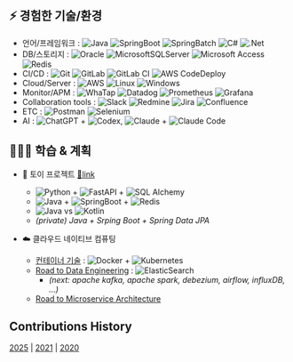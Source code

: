 ## ⚡️ 경험한 기술/환경

- 언어/프레임워크 : ![Java](https://img.shields.io/badge/JAVA-%23ED8B00.svg?style=flat&logo=openjdk&logoColor=white)
![SpringBoot](https://img.shields.io/badge/Spring%20Boot-%236DB33F.svg?style=flat&logo=spring&logoColor=white) 
![SpringBatch](https://img.shields.io/badge/Spring%20Batch-%236DB33F.svg?style=flat&logo=spring&logoColor=white) 
![C#](https://img.shields.io/badge/C%23-%23239120.svg?style=flat&logo=csharp&logoColor=white) 
![.Net](https://img.shields.io/badge/.NET-5C2D91?style=flat&logo=.net&logoColor=white) 
- DB/스토리지 : ![Oracle](https://img.shields.io/badge/Oracle-F80000?style=flat&logo=oracle&logoColor=white) 
![MicrosoftSQLServer](https://img.shields.io/badge/Microsoft%20SQL%20Server-CC2927?style=flat&logo=microsoft%20sql%20server&logoColor=white) 
![Microsoft Access](https://img.shields.io/badge/Microsoft_Access-A4373A?style=flat&logo=microsoft-access&logoColor=white)
![Redis](https://img.shields.io/badge/redis-%23DD0031.svg?style=flat&logo=redis&logoColor=white)
- CI/CD : ![Git](https://img.shields.io/badge/GIT-%23F05033.svg?style=flat&logo=git&logoColor=white) 
![GitLab](https://img.shields.io/badge/GitLab-%23181717.svg?style=flat&logo=gitlab&logoColor=white)
![GitLab CI](https://img.shields.io/badge/GitLab%20CI-%23FF6701.svg?style=flat&logoColor=white)
![AWS CodeDeploy](https://img.shields.io/badge/AWS%20code%20deploy-%23FF9900.svg?style=flat&logoColor=white) 
- Cloud/Server : ![AWS](https://img.shields.io/badge/AWS-%23FF9900.svg?style=flat&logo=amazon-aws&logoColor=white)
![Linux](https://img.shields.io/badge/Linux-FCC624?style=flat&logo=linux&logoColor=black)
![Windows](https://img.shields.io/badge/Windows-0078D6?style=flat&logo=windows&logoColor=white)
- Monitor/APM : ![WhaTap](https://img.shields.io/badge/WhaTap-%235835CC.svg?style=flat&logoColor=white)
![Datadog](https://img.shields.io/badge/Datadog-%23632CA6.svg?style=flat&logo=datadog&logoColor=white)
![Prometheus](https://img.shields.io/badge/Prometheus-E6522C?style=flat&logo=Prometheus&logoColor=white)
![Grafana](https://img.shields.io/badge/Grafana-%23F46800.svg?style=flat&logo=grafana&logoColor=white)
- Collaboration tools : ![Slack](https://img.shields.io/badge/Slack-4A154B?style=flat&logo=slack&logoColor=white) 
![Redmine](https://img.shields.io/badge/Redmine-F37440?style=flat&logoColor=white) 
![Jira](https://img.shields.io/badge/Jira-%230A0FFF.svg?style=flat&logo=jira&logoColor=white)
![Confluence](https://img.shields.io/badge/confluence-%23172BF4.svg?style=flat&logo=confluence&logoColor=white)
- ETC : ![Postman](https://img.shields.io/badge/Postman-FF6C37?style=flat&logo=postman&logoColor=white)
![Selenium](https://img.shields.io/badge/-Selenium-%43B02A?style=flat&logo=selenium&logoColor=white)
- AI : ![ChatGPT](https://img.shields.io/badge/chatGPT-74aa9c?style=flat&logo=openai&logoColor=white) + ![Codex](https://img.shields.io/badge/Codex-%23161616.svg?style=flat&logo=openai&logoColor=white), 
![Claude](https://img.shields.io/badge/Claude-F37440?style=flat&logoColor=white) + ![Claude Code](https://img.shields.io/badge/Claude%20Code-%23FF6701.svg?style=flat&logoColor=white)

  
## 👨🏻‍💻 학습 & 계획
- 💫 토이 프로젝트 [🔗link](https://github.com/eljay0921/toy-projects) 
  - ![Python](https://img.shields.io/badge/Python-3670A0?style=flat&logo=python&logoColor=ffdd54) + ![FastAPI](https://img.shields.io/badge/FastAPI-005571?style=flat=fastapi) + ![SQL Alchemy](https://img.shields.io/badge/SQL%20Alchemy-%235835CC.svg?style=flat&logoColor=white)
  - ![Java](https://img.shields.io/badge/JAVA-%23ED8B00.svg?style=flat&logo=openjdk&logoColor=white) + ![SpringBoot](https://img.shields.io/badge/Spring%20Boot-%236DB33F.svg?style=flat&logo=spring&logoColor=white) + ![Redis](https://img.shields.io/badge/redis-%23DD0031.svg?style=flat&logo=redis&logoColor=white)
  - ![Java](https://img.shields.io/badge/JAVA-%23ED8B00.svg?style=flat&logo=openjdk&logoColor=white) vs ![Kotlin](https://img.shields.io/badge/kotlin-%237F52FF.svg?style=flat&logo=kotlin&logoColor=white)
  - _(private) Java + Srping Boot + Spring Data JPA_

- ☁️ 클라우드 네이티브 컴퓨팅
  - [컨테이너 기술](https://github.com/eljay0921/learning-log-repo/tree/main/10.%20Container) : ![Docker](https://img.shields.io/badge/docker-%230db7ed.svg?style=flat&logo=docker&logoColor=white) + ![Kubernetes](https://img.shields.io/badge/kubernetes-%23326ce5.svg?style=flat&logo=kubernetes&logoColor=white)
  - [Road to Data Engineering](https://github.com/eljay0921/road-to-data-engineering) : ![ElasticSearch](https://img.shields.io/badge/-ElasticSearch-005571?style=flat&logo=elasticsearch)
    - _(next: apache kafka, apache spark, debezium, airflow, influxDB, ...)_
  - [Road to Microservice Architecture](https://github.com/eljay0921/road-to-msa)

## Contributions History
[2025](https://github.com/eljay0921?tab=overview&from=2025-01-01&to=2025-12-31) |
[2021](https://github.com/eljay0921?tab=overview&from=2021-01-01&to=2021-12-31) |
[2020](https://github.com/eljay0921?tab=overview&from=2020-01-01&to=2020-12-31) 

